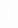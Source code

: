 <!DOCTYPE html>
<html>
<head>
  <meta name="viewport" content="width=device-width, initial-scale=1.0">
  <title></title>
  <style>
  html, body {
    height: 100%;
    margin: 0;
  }

  body {
    background: black;
    display: flex;
    align-items: center;
    justify-content: center;
    overflow-y: hidden;
  }
  canvas {
    border: 1px solid white;
  }
  </style>
</head>
<body>
<canvas width="500" height="500" id="game"></canvas>
<script>
var canvas = document.getElementById('game');
var context = canvas.getContext('2d');

var grid = 16;
var snake = {
  x: 160,
  y: 160,
  dx: grid,
  dy: 0,
  cells: [],
  maxCells: 4
};
var count = 0;
var apple = {
  x: 320,
  y: 320
};

function getRandomInt(min, max) {
  return Math.floor(Math.random() * (max - min)) + min;
}

// game loop
function loop() {
  requestAnimationFrame(loop);

  // slow game loop to 15 fps instead of 60 - 60/15 = 4
  if (++count < 4) {
    return;
  }

  count = 0;
  context.clearRect(0,0,canvas.width,canvas.height);

  snake.x += snake.dx;
  snake.y += snake.dy;

  // wrap snake position on edge of screen
  if (snake.x < 0) {
    snake.x = canvas.width - grid;
  }
  else if (snake.x >= canvas.width) {
    snake.x = 0;
  }

  if (snake.y < 0) {
    snake.y = canvas.height - grid;
  }
  else if (snake.y >= canvas.height) {
    snake.y = 0;
  }

  // keep track of where snake has been. front of the array is always the head
  snake.cells.unshift({x: snake.x, y: snake.y});

  // remove cells as we move away from them
  if (snake.cells.length > snake.maxCells) {
    snake.cells.pop();
  }

  // draw apple
  context.fillStyle = 'red';
  context.fillRect(apple.x, apple.y, grid-1, grid-1);

  // draw snake
  context.fillStyle = 'green';
  snake.cells.forEach(function(cell, index) {
    context.fillRect(cell.x, cell.y, grid-1, grid-1);

    // snake ate apple
    if (cell.x === apple.x && cell.y === apple.y) {
      snake.maxCells++;

      apple.x = getRandomInt(0, 25) * grid;
      apple.y = getRandomInt(0, 25) * grid;
    }

    // check collision with all cells after this one (modified bubble sort)
    for (var i = index + 1; i < snake.cells.length; i++) {
      
      // collision. reset game
      if (cell.x === snake.cells[i].x && cell.y === snake.cells[i].y) {
        snake.x = 160;
        snake.y = 160;
        snake.cells = [];
        snake.maxCells = 4;
        snake.dx = grid;
        snake.dy = 0;

        apple.x = getRandomInt(0, 25) * grid;
        apple.y = getRandomInt(0, 25) * grid;
      }
    }
  });
}

var allowedTime = 200;
var startX = 0;
var startY = 0;

document.addEventListener('touchstart', function(e){
    var touch = e.changedTouches[0]
    startX = touch.pageX
    startY = touch.pageY
    startTime = new Date().getTime()
    e.preventDefault()
}, false)

document.addEventListener('touchmove', function(e){
    e.preventDefault()
}, false)

document.addEventListener('touchend', function(e){
    var touch = e.changedTouches[0]
    distX = touch.pageX - startX
    distY = touch.pageY - startY

    if (Math.abs(distX) > Math.abs(distY)) {
      if (distX > 0 && snake.dx === 0) {
        snake.dx = grid;
        snake.dy = 0;
      }
      else if (distX < 0 && snake.dx === 0) {
        snake.dx = -grid;
        snake.dy = 0;
      }
    } else {
      if (distY > 0 && snake.dy === 0) {
        snake.dy = grid;
        snake.dx = 0;
      }
      else if (distY < 0 && snake.dy === 0) {
        snake.dy = -grid;
        snake.dx = 0;
      }
    }
    e.preventDefault();

}, false)

document.addEventListener('keydown', function(e) {
  // prevent snake from backtracking on itself
  if (e.which === 37 && snake.dx === 0) {
    snake.dx = -grid;
    snake.dy = 0;
  }
  else if (e.which === 38 && snake.dy === 0) {
    snake.dy = -grid;
    snake.dx = 0;
  }
  else if (e.which === 39 && snake.dx === 0) {
    snake.dx = grid;
    snake.dy = 0;
  }
  else if (e.which === 40 && snake.dy === 0) {
    snake.dy = grid;
    snake.dx = 0;
  }
});

requestAnimationFrame(loop);
</script>
</body>
</html>
